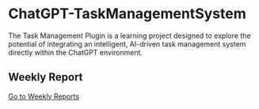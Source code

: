 # ChatGPT-TaskManagementSystem

The Task Management Plugin is a learning project designed to explore the potential of integrating an intelligent, AI-driven task management system directly within the ChatGPT environment.

## Weekly Report
[Go to Weekly Reports](https://github.com/MohdTamimi1/ChatGPT-TaskManagementSystem/blob/main/weeklyprogess.md)
